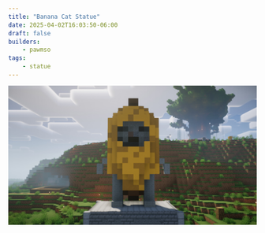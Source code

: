 ```yaml
---
title: "Banana Cat Statue"
date: 2025-04-02T16:03:50-06:00
draft: false
builders:
    - pawmso
tags:
    - statue
---
```


![Banana cat statue](banana-cat.jpg)
